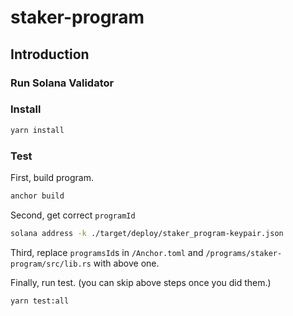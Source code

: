 # staker-program


## Introduction


### Run Solana Validator


### Install
```bash
yarn install
```

### Test
First, build program.
```bash
anchor build
```
Second, get correct `programId`
```bash
solana address -k ./target/deploy/staker_program-keypair.json
```
Third, replace `programsId`s in `/Anchor.toml` and `/programs/staker-program/src/lib.rs` with above one.

Finally, run test. (you can skip above steps once you did them.)

```bash
yarn test:all
```


